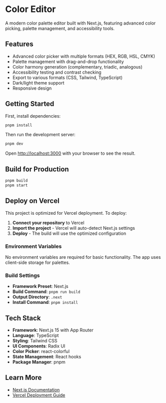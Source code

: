# Color Editor

A modern color palette editor built with Next.js, featuring advanced color picking, palette management, and accessibility tools.

## Features

- Advanced color picker with multiple formats (HEX, RGB, HSL, CMYK)
- Palette management with drag-and-drop functionality
- Color harmony generation (complementary, triadic, analogous)
- Accessibility testing and contrast checking
- Export to various formats (CSS, Tailwind, TypeScript)
- Dark/light theme support
- Responsive design

## Getting Started

First, install dependencies:

```bash
pnpm install
```

Then run the development server:

```bash
pnpm dev
```

Open [http://localhost:3000](http://localhost:3000) with your browser to see the result.

## Build for Production

```bash
pnpm build
pnpm start
```

## Deploy on Vercel

This project is optimized for Vercel deployment. To deploy:

1. **Connect your repository** to Vercel
2. **Import the project** - Vercel will auto-detect Next.js settings
3. **Deploy** - The build will use the optimized configuration

### Environment Variables

No environment variables are required for basic functionality. The app uses client-side storage for palettes.

### Build Settings

- **Framework Preset**: Next.js
- **Build Command**: `pnpm run build`
- **Output Directory**: `.next`
- **Install Command**: `pnpm install`

## Tech Stack

- **Framework**: Next.js 15 with App Router
- **Language**: TypeScript
- **Styling**: Tailwind CSS
- **UI Components**: Radix UI
- **Color Picker**: react-colorful
- **State Management**: React hooks
- **Package Manager**: pnpm

## Learn More

- [Next.js Documentation](https://nextjs.org/docs)
- [Vercel Deployment Guide](https://vercel.com/docs/deployments)
